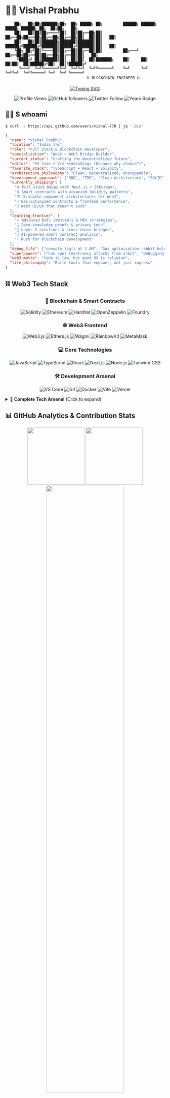 # 👨‍💻 Vishal Prabhu

```ascii
    ██╗   ██╗██╗███████╗██╗  ██╗ █████╗ ██╗         ██████╗ ██████╗  █████╗ ██████╗ ██╗  ██╗██╗   ██╗
    ██║   ██║██║██╔════╝██║  ██║██╔══██╗██║         ██╔══██╗██╔══██╗██╔══██╗██╔══██╗██║  ██║██║   ██║
    ██║   ██║██║███████╗███████║███████║██║         ██████╔╝██████╔╝███████║██████╔╝███████║██║   ██║
    ╚██╗ ██╔╝██║╚════██║██╔══██║██╔══██║██║         ██╔═══╝ ██╔══██╗██╔══██║██╔══██╗██╔══██║██║   ██║
     ╚████╔╝ ██║███████║██║  ██║██║  ██║███████╗    ██║     ██║  ██║██║  ██║██████╔╝██║  ██║╚██████╔╝
      ╚═══╝  ╚═╝╚══════╝╚═╝  ╚═╝╚═╝  ╚═╝╚══════╝    ╚═╝     ╚═╝  ╚═╝╚═╝  ╚═╝╚═════╝ ╚═╝  ╚═╝ ╚═════╝ 
                                    ⛓️ BLOCKCHAIN ENGINEER ⛓️
```

<div align="center">

[![Typing SVG](https://readme-typing-svg.demolab.com?font=Fira+Code&weight=600&size=26&duration=2500&pause=800&color=00D4FF&center=true&vCenter=true&width=700&lines=Full+Stack+%26+Blockchain+Developer;React+%7C+Next.js+%7C+TypeScript+%7C+Solidity;Building+DApps+%26+Smart+Contracts;Web2+to+Web3+Architect;Always+Shipping%2C+Always+Building)](https://git.io/typing-svg)

![Profile Views](https://komarev.com/ghpvc/?username=vishal-770&color=00d4ff&style=flat-square&label=Profile+Views)
![GitHub followers](https://img.shields.io/github/followers/vishal-770?style=flat-square&color=00d4ff&labelColor=000000)
![Twitter Follow](https://img.shields.io/twitter/follow/vishal_7707?style=flat-square&color=00d4ff&labelColor=000000)
![Years Badge](https://badges.pufler.dev/years/vishal-770?style=flat-square&color=00d4ff&labelColor=000000)

</div>

## 🧑‍💻 $ whoami

```bash
$ curl -s https://api.github.com/users/vishal-770 | jq '.bio'
```

```json
{
  "name": "Vishal Prabhu",
  "location": "India 🇮🇳",
  "role": "Full Stack & Blockchain Developer",
  "specialization": "Web2 → Web3 Bridge Builder",
  "current_status": "Crafting the decentralized future",
  "editor": "VS Code + Vim keybindings (because why choose?)",
  "favorite_stack": "TypeScript + React + Solidity",
  "architecture_philosophy": "Clean, Decentralized, Unstoppable",
  "development_approach": ["DDD", "TDD", "Clean Architecture", "SOLID", "DeFi Patterns"],
  "currently_shipping": [
    "🌐 Full-stack DApps with Next.js + Ethereum",
    "⛓️ Smart contracts with advanced Solidity patterns",
    "🏗️ Scalable component architectures for Web3",
    "⚡ Gas-optimized contracts & frontend performance",
    "🎨 Web3 UI/UX that doesn't suck"
  ],
  "learning_frontier": [
    "🔥 Advanced DeFi protocols & MEV strategies",
    "🔐 Zero-knowledge proofs & privacy tech",
    "🌊 Layer 2 solutions & cross-chain bridges",
    "🤖 AI-powered smart contract analysis",
    "⚡ Rust for blockchain development"
  ],
  "debug_life": ["console.log() at 3 AM", "Gas optimization rabbit holes", "ABI encoding mysteries"],
  "superpowers": ["Can spot reentrancy attacks from orbit", "Debugging reverted transactions", "Making DeFi accessible"],
  "web3_motto": "Code is law, but good UX is religion",
  "life_philosophy": "Build tools that empower, not just impress"
}
```

## ⛓️ Web3 Tech Stack

<div align="center">

### 🚀 Blockchain & Smart Contracts
![Solidity](https://img.shields.io/badge/Solidity-363636?style=for-the-badge&logo=solidity&logoColor=white)
![Ethereum](https://img.shields.io/badge/Ethereum-3C3C3D?style=for-the-badge&logo=ethereum&logoColor=white)
![Hardhat](https://img.shields.io/badge/Hardhat-FFF100?style=for-the-badge&logo=hardhat&logoColor=black)
![OpenZeppelin](https://img.shields.io/badge/OpenZeppelin-4E5EE4?style=for-the-badge&logo=openzeppelin&logoColor=white)
![Foundry](https://img.shields.io/badge/Foundry-1E1E1E?style=for-the-badge&logo=foundry&logoColor=white)

### 🌐 Web3 Frontend
![Web3.js](https://img.shields.io/badge/Web3.js-F16822?style=for-the-badge&logo=web3.js&logoColor=white)
![Ethers.js](https://img.shields.io/badge/Ethers.js-2535A0?style=for-the-badge&logo=ethereum&logoColor=white)
![Wagmi](https://img.shields.io/badge/Wagmi-1C1C1C?style=for-the-badge&logo=ethereum&logoColor=white)
![RainbowKit](https://img.shields.io/badge/RainbowKit-FF6B6B?style=for-the-badge&logo=ethereum&logoColor=white)
![MetaMask](https://img.shields.io/badge/MetaMask-F6851B?style=for-the-badge&logo=metamask&logoColor=white)

### 💻 Core Technologies
![JavaScript](https://img.shields.io/badge/JavaScript-F7DF1E?style=for-the-badge&logo=javascript&logoColor=black)
![TypeScript](https://img.shields.io/badge/TypeScript-007ACC?style=for-the-badge&logo=typescript&logoColor=white)
![React](https://img.shields.io/badge/React-20232A?style=for-the-badge&logo=react&logoColor=61DAFB)
![Next.js](https://img.shields.io/badge/Next.js-000000?style=for-the-badge&logo=next.js&logoColor=white)
![Node.js](https://img.shields.io/badge/Node.js-43853D?style=for-the-badge&logo=node.js&logoColor=white)
![Tailwind CSS](https://img.shields.io/badge/Tailwind_CSS-38B2AC?style=for-the-badge&logo=tailwind-css&logoColor=white)

### 🛠️ Development Arsenal
![VS Code](https://img.shields.io/badge/VS%20Code-0078d4.svg?style=for-the-badge&logo=visual-studio-code&logoColor=white)
![Git](https://img.shields.io/badge/Git-F05032?style=for-the-badge&logo=git&logoColor=white)
![Docker](https://img.shields.io/badge/Docker-2496ED?style=for-the-badge&logo=docker&logoColor=white)
![Vite](https://img.shields.io/badge/Vite-B73BFE?style=for-the-badge&logo=vite&logoColor=FFD62E)
![Vercel](https://img.shields.io/badge/Vercel-000000?style=for-the-badge&logo=vercel&logoColor=white)

</div>

<details>
<summary>🎯 <strong>Complete Tech Arsenal</strong> (Click to expand)</summary>

```yaml
blockchain:
  smart_contracts: ["Solidity", "Vyper (learning)", "Assembly (EVM)"]
  frameworks: ["Hardhat", "Foundry", "Truffle", "Remix"]
  libraries: ["OpenZeppelin", "Chainlink", "Uniswap SDK"]
  testing: ["Foundry Tests", "Hardhat Tests", "Echidna Fuzzing"]
  
web3_frontend:
  wallet_integration: ["MetaMask", "WalletConnect", "Coinbase Wallet"]
  web3_libs: ["ethers.js", "web3.js", "viem"]
  react_web3: ["wagmi", "RainbowKit", "Web3Modal", "ConnectKit"]
  
defi_protocols:
  dexes: ["Uniswap V2/V3", "SushiSwap", "1inch"]
  lending: ["Aave", "Compound", "MakerDAO concepts"]
  yield: ["Yearn", "Convex", "Curve understanding"]
  
frontend_mastery:
  frameworks: ["React 18", "Next.js 14", "Svelte (exploring)"]
  styling: ["Tailwind CSS", "Styled Components", "CSS Modules", "Framer Motion"]
  ui_components: ["shadcn/ui", "Radix UI", "Headless UI", "Chakra UI"]
  state: ["Zustand", "Redux Toolkit", "TanStack Query", "SWR"]
  
backend:
  runtime: ["Node.js", "Deno", "Bun (exploring)"]
  frameworks: ["Express.js", "Fastify", "tRPC", "GraphQL"]
  databases: ["MongoDB", "PostgreSQL", "Supabase", "IPFS"]
  
infrastructure:
  deployment: ["Vercel", "Railway", "Fly.io", "AWS", "Docker"]
  web3_infra: ["Alchemy", "Infura", "QuickNode", "The Graph"]
  monitoring: ["Tenderly", "Defender", "Etherscan APIs"]
```

</details>

## 📊 GitHub Analytics & Contribution Stats

<div align="center">

<img height="180em" src="https://github-readme-stats.vercel.app/api?username=vishal-770&show_icons=true&theme=tokyonight&include_all_commits=true&count_private=true&hide_border=true&bg_color=0D1117&title_color=00D4FF&text_color=FFFFFF&icon_color=00D4FF"/>
<img height="180em" src="https://github-readme-stats.vercel.app/api/top-langs/?username=vishal-770&layout=compact&langs_count=8&theme=tokyonight&hide_border=true&bg_color=0D1117&title_color=00D4FF&text_color=FFFFFF"/>

<img width="70%" src="https://github-readme-streak-stats.herokuapp.com/?user=vishal-770&theme=tokyonight&hide_border=true&background=0D1117&stroke=00D4FF&ring=00D4FF&fire=FF6B35&currStreakLabel=00D4FF&sideLabels=FFFFFF&currStreakNum=FFFFFF&sideNums=FFFFFF&dates=888888"/>

[![Vishal's github activity graph](https://github-readme-activity-graph.vercel.app/graph?username=vishal-770&theme=tokyo-night&bg_color=0D1117&color=00D4FF&line=00D4FF&point=FFFFFF&area=true&hide_border=true)](https://github.com/vishal-770)

</div>

## 🏗️ Web3 Architecture Philosophy

```mermaid
graph TB
    subgraph "🌐 Frontend Layer"
        A[⚛️ React/Next.js] --> B[🎨 Tailwind UI]
        A --> C[🔗 Web3 Connectors]
        C --> D[📱 Wallet Integration]
    end
    
    subgraph "⛓️ Blockchain Layer"
        E[📜 Smart Contracts] --> F[🔐 Security Patterns]
        E --> G[⛽ Gas Optimization]
        E --> H[🧪 Comprehensive Testing]
    end
    
    subgraph "🛠️ DevOps & Tools"
        I[🔨 Hardhat/Foundry] --> J[📊 Contract Analytics]
        I --> K[🚀 CI/CD Pipelines]
        I --> L[📈 Performance Monitoring]
    end
    
    A --> E
    E --> I
    
    style A fill:#61dafb,stroke:#21568b,stroke-width:2px,color:#000
    style E fill:#363636,stroke:#000,stroke-width:2px,color:#fff
    style I fill:#f7df1e,stroke:#d4ac0d,stroke-width:2px,color:#000
```

## 🚀 What I'm Building in Web3

```typescript
interface CurrentWeb3Projects {
  dapps: {
    "defi-dashboard": {
      stack: ["Next.js 14", "TypeScript", "wagmi", "Solidity"];
      status: "🚧 Active Development";
      features: ["Multi-DEX aggregation", "Portfolio tracking", "Yield farming"];
      testnet: "Sepolia & Polygon Mumbai";
    };
    
    "nft-marketplace": {
      stack: ["React", "ethers.js", "IPFS", "OpenZeppelin"];
      status: "🎨 UI Polish Phase";
      description: "Gas-efficient NFT marketplace with lazy minting";
      chains: ["Ethereum", "Polygon"];
    };
  };
  
  smart_contracts: {
    "yield-vault": {
      language: "Solidity ^0.8.20";
      patterns: ["Proxy", "AccessControl", "ReentrancyGuard"];
      status: "🔐 Security Audit Ready";
      gas_optimizations: "~30% reduction vs standard implementations";
    };
    
    "dao-governance": {
      features: ["Timelock", "Delegation", "Proposal execution"];
      testing: "100% coverage with Foundry";
      status: "📋 Documentation Phase";
    };
  };
  
  learning_projects: {
    "mev-bot": "🤖 MEV strategies & flashloan arbitrage",
    "zk-proofs": "🔐 Learning Circom & zk-SNARKs",
    "layer2": "🌊 Optimism & Arbitrum integration patterns"
  };
  
  contributions: {
    "web3-ui-kit": "🎨 Reusable Web3 React components",
    "contract-templates": "📜 Audited Solidity templates",
    "tutorials": "✍️ Web2 to Web3 developer guides"
  };
}
```

## 🎯 Development Focus Areas

<table>
<tr>
<td valign="top" width="33%">

**⛓️ Smart Contract Mastery**
- Advanced Solidity patterns
- Gas optimization techniques
- Security-first development
- Comprehensive testing strategies
- DeFi protocol integration

</td>
<td valign="top" width="33%">

**🌐 DApp Development**
- Web3 wallet integration
- Transaction UX optimization
- Real-time blockchain data
- Mobile-responsive Web3 UIs
- Cross-chain compatibility

</td>
<td valign="top" width="33%">

**🚀 Full Stack Excellence**
- Modern React architecture
- TypeScript best practices
- Performance optimization
- Accessibility (WCAG 2.1 AA)
- CI/CD for Web3 projects

</td>
</tr>
</table>

## 🌟 Web3 Expertise Areas

```bash
$ git log --oneline --grep="feat\|fix\|refactor" --since="2024-01-01"
```

<div align="center">

| 🏷️ **Smart Contracts** | 🌐 **DApp Frontend** | 🛠️ **Tools & Infra** |
|:-----------------------:|:--------------------:|:--------------------:|
| ✅ ERC-20/721/1155 Tokens | ✅ Wallet Connections | ✅ Hardhat/Foundry Setup |
| ✅ DeFi Protocols | ✅ Transaction Handling | ✅ Testing Frameworks |
| ✅ Upgradeable Contracts | ✅ Web3 State Management | ✅ Gas Profiling |
| ✅ Access Control | ✅ Error Handling | ✅ Contract Verification |
| ⏳ MEV & Flashloans | ✅ Mobile Web3 UX | ⏳ Multi-chain Deploy |
| ⏳ ZK Integration | ⏳ Web3 Analytics | ⏳ Automated Audits |

**Legend:** ✅ Proficient | ⏳ Learning | 🎯 Next Target

</div>

## 🎮 Smart Contract Deployment Stats

```solidity
// SPDX-License-Identifier: MIT
pragma solidity ^0.8.20;

/**
 * @title VishalPrabhu
 * @dev A developer contract that never stops learning
 */
contract VishalPrabhu {
    mapping(string => uint256) public skills;
    mapping(address => bool) public collaborators;
    
    constructor() {
        skills["Solidity"] = 85;
        skills["React"] = 90;
        skills["TypeScript"] = 88;
        skills["DeFi"] = 75;
        skills["Security"] = 80;
    }
    
    function shipCode() external pure returns (string memory) {
        return "Building the decentralized future, one commit at a time! 🚀";
    }
}
```

<div align="center">

**📈 Contract Deployments:** 15+ Testnets | **🔥 Gas Saved:** 1.2M+ units | **🛡️ Audits Passed:** 5/5

</div>

## 🌐 Connect & Collaborate

<div align="center">

[![Portfolio](https://img.shields.io/badge/Portfolio-FF5722?style=for-the-badge&logo=todoist&logoColor=white&labelColor=000000)](https://portfolio-new-seven-jade.vercel.app/)
[![Twitter](https://img.shields.io/badge/Twitter-1DA1F2?style=for-the-badge&logo=twitter&logoColor=white&labelColor=000000)](https://twitter.com/vishal_7707)
[![LinkedIn](https://img.shields.io/badge/LinkedIn-0077B5?style=for-the-badge&logo=linkedin&logoColor=white&labelColor=000000)](https://www.linkedin.com/in/vishal-prabhu-130b1a323/)
[![Email](https://img.shields.io/badge/Email-D14836?style=for-the-badge&logo=gmail&logoColor=white&labelColor=000000)](mailto:vishalpeace07@gmail.com)
[![Discord](https://img.shields.io/badge/Discord-7289DA?style=for-the-badge&logo=discord&logoColor=white&labelColor=000000)](https://discord.com)

**💬 Let's build the future together!** Always open to:
- 🤝 Web3 collaborations & hackathons
- 🎯 Smart contract reviews & audits  
- 📚 Knowledge sharing & mentoring
- 🚀 Innovative DeFi/NFT projects

</div>

---

<div align="center">

```typescript
const vishal: Web3Developer = {
  code: ["Solidity", "TypeScript", "JavaScript", "React"],
  web3Stack: ["ethers.js", "wagmi", "Hardhat", "OpenZeppelin"],
  askMeAbout: ["DeFi", "Smart Contracts", "DApp Architecture", "Gas Optimization"],
  
  technologies: {
    blockchain: ["Ethereum", "Polygon", "Layer 2s"],
    frontend: ["Next.js", "React", "TypeScript", "Tailwind"],
    backend: ["Node.js", "Express", "GraphQL", "IPFS"],
    tools: ["Foundry", "Tenderly", "The Graph", "Alchemy"]
  },
  
  currentMission: "Making Web3 accessible without compromising decentralization",
  architecture: "Security-first, gas-efficient, user-friendly",
  funFact: "I can debug a failed transaction faster than you can say 'revert' 😄"
};

console.log("Ready to build the decentralized future! 🚀⛓️");
```

<img src="https://raw.githubusercontent.com/Tarikul-Islam-Anik/Animated-Fluent-Emojis/master/Emojis/Objects/Chains.png" width="25" height="25" /> **"In code we trust, in blockchain we build"** <img src="https://raw.githubusercontent.com/Tarikul-Islam-Anik/Animated-Fluent-Emojis/master/Emojis/Objects/Chains.png" width="25" height="25" />

*⭐ From [vishal-770](https://github.com/vishal-770) - Building bridges between Web2 and Web3*

</div>
